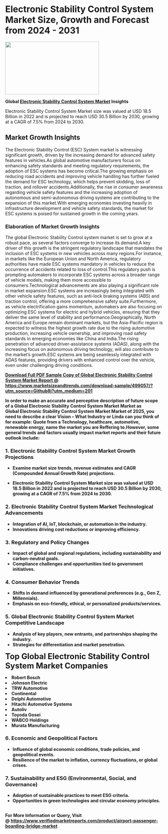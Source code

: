 <H1>Electronic Stability Control System Market Size, Growth and Forecast from 2024 - 2031</H1><img class="aligncenter size-medium wp-image-584254" src="https://thirdeyenews.in/wp-content/uploads/2024/09/Global-Market-Research-300x168.jpeg" alt="" width="300" height="168" /><p><strong>Global&nbsp;<a href="https://www.marketsizeandtrends.com/download-sample/499057/?utm_source=Github8j?utm_medium=201">Electronic Stability Control System Market</a> Insights</strong></p><p>Electronic Stability Control System Market size was valued at USD 18.5 Billion in 2022 and is projected to reach USD 30.5 Billion by 2030, growing at a CAGR of 7.5% from 2024 to 2030.</p><p><h2>Market Growth Insights</h2> The Electronic Stability Control (ESC) System market is witnessing significant growth, driven by the increasing demand for advanced safety features in vehicles.As global automotive manufacturers focus on enhancing safety standards and meeting regulatory requirements, the adoption of ESC systems has become critical.The growing emphasis on reducing road accidents and improving vehicle handling has further fueled the demand for ESC technology, which helps prevent skidding, loss of traction, and rollover accidents.Additionally, the rise in consumer awareness regarding vehicle safety features and the increasing adoption of autonomous and semi-autonomous driving systems are contributing to the expansion of this market.With emerging economies investing heavily in infrastructure development and vehicle safety standards, the market for ESC systems is poised for sustained growth in the coming years.<p><strong><a href="#"></a></strong></p> <h3>Elaboration of Market Growth Insights</h3> The global Electronic Stability Control system market is set to grow at a robust pace, as several factors converge to increase its demand.A key driver of this growth is the stringent regulatory landscape that mandates the inclusion of ESC systems in new vehicles across many regions.For instance, in markets like the European Union and North America, regulatory authorities have made ESC systems mandatory in vehicles to reduce the occurrence of accidents related to loss of control.This regulatory push is prompting automakers to incorporate ESC systems across a broader range of vehicle models, making them more accessible to consumers.Technological advancements are also playing a significant role in market expansion.ESC systems are increasingly being integrated with other vehicle safety features, such as anti-lock braking systems (ABS) and traction control, offering a more comprehensive safety suite.Furthermore, as vehicle electrification gains momentum, automakers are also focusing on optimizing ESC systems for electric and hybrid vehicles, ensuring that they deliver the same level of stability and performance.Geographically, North America and Europe remain dominant markets, but the Asia-Pacific region is expected to witness the highest growth rate due to the rising automotive production, increasing vehicle ownership, and improving road safety standards in emerging economies like China and India.The rising penetration of advanced driver-assistance systems (ADAS), along with the increasing focus on autonomous driving technology, will also contribute to the market’s growth.ESC systems are being seamlessly integrated with ADAS features, providing drivers with enhanced control over the vehicle, even under challenging driving conditions.<p><strong><a href="#"></p><p><span class=""><strong>Download Full PDF Sample Copy of Global Electronic Stability Control System Market Report</strong> @ <a href="https://www.marketsizeandtrends.com/download-sample/499057/?utm_source=Github8j?utm_medium=201" target="_blank">https://www.marketsizeandtrends.com/download-sample/499057/?utm_source=Github8j?utm_medium=201</a></span></p><p>In order to make an accurate and perceptive description of future scope of a Global&nbsp;Electronic Stability Control System Market Market as Global&nbsp;Electronic Stability Control System Market Market of 2025, you need to describe a clear Vision &ndash; What Industry or Linda can you think of for example: Quote from a Technology, healthcare, automotive, renewable energy, name the market you are Reffering to.However, some general trends and factors usually impact market reports and their future outlook include:</p><h3>1.&nbsp;<strong>Electronic Stability Control System Market Growth Projections</strong></h3><ul><li>Examine market size trends, revenue estimates and CAGR (Compounded Annual Growth Rate) projections.</li><li><p>Electronic Stability Control System Market size was valued at USD 18.5 Billion in 2022 and is projected to reach USD 30.5 Billion by 2030, growing at a CAGR of 7.5% from 2024 to 2030.</p></li></ul><h3>2.&nbsp;<strong>Electronic Stability Control System Market Technological Advancements</strong></h3><ul><li>Integration of AI, IoT, blockchain, or automation in the industry.</li><li>Innovations driving cost reductions or improving efficiency.</li></ul><h3>3.&nbsp;<strong>Regulatory and Policy Changes</strong></h3><ul><li>Impact of global and regional regulations, including sustainability and carbon-neutral goals.</li><li>Compliance challenges and opportunities tied to government initiatives.</li></ul><h3>4.&nbsp;<strong>Consumer Behavior Trends</strong></h3><ul><li>Shifts in demand influenced by generational preferences (e.g., Gen Z, Millennials).</li><li>Emphasis on eco-friendly, ethical, or personalized products/services.</li></ul><h3>5.&nbsp;<strong>Global Electronic Stability Control System Market Competitive Landscape</strong></h3><ul><li>Analysis of key players, new entrants, and partnerships shaping the industry.</li><li>Strategies for differentiation and market penetration.</li></ul><p data-pm-slice="1 1 []"><span style="color: inherit; font-family: inherit; font-size: 25px;">Top Global Electronic Stability Control System Market Companies</span></p><div class="" data-test-id=""><p><li>Robert Bosch</li><li> Johnson Electric</li><li> TRW Automotive</li><li> Continental</li><li> Delphi Automotive</li><li> Hitachi Automotive Systems</li><li> Autoliv</li><li> Toyoda Gosei</li><li> WABCO Holdings</li><li> Murata Manufacturing</li></p></div><h3>6.&nbsp;<strong>Economic and Geopolitical Factors</strong></h3><ul><li>Influence of global economic conditions, trade policies, and geopolitical events.</li><li>Resilience of the market to inflation, currency fluctuations, or global crises.</li></ul><h3>7.&nbsp;<strong>Sustainability and ESG (Environmental, Social, and Governance)</strong></h3><ul><li>Adoption of sustainable practices to meet ESG criteria.</li><li>Opportunities in green technologies and circular economy principles.</li></ul><h2><strong style="font-size: 14px;">For More Information or Query, Visit @&nbsp;</strong><a style="background-color: #ffffff; font-size: 14px;" href="https://www.marketsizeandtrends.com/report/electronic-stability-control-system-market/" target="_blank">https://www.verifiedmarketreports.com/product/airport-passenger-boarding-bridge-market</a></h2>